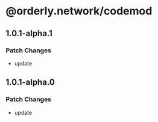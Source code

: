 # @orderly.network/codemod

## 1.0.1-alpha.1

### Patch Changes

- update

## 1.0.1-alpha.0

### Patch Changes

- update
